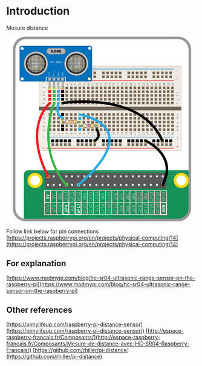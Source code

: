 # Introduction
Mesure distance 

![wiring](doc/img/wiring-uds.png)

Follow link below for pin connections 
[https://projects.raspberrypi.org/en/projects/physical-computing/14](https://projects.raspberrypi.org/en/projects/physical-computing/14)



## For explanation
[https://www.modmypi.com/blog/hc-sr04-ultrasonic-range-sensor-on-the-raspberry-pi](https://www.modmypi.com/blog/hc-sr04-ultrasonic-range-sensor-on-the-raspberry-pi)

## Other references

[https://pimylifeup.com/raspberry-pi-distance-sensor](https://pimylifeup.com/raspberry-pi-distance-sensor/)
[http://espace-raspberry-francais.fr/Composants/](http://espace-raspberry-francais.fr/Composants/Mesure-de-distance-avec-HC-SR04-Raspberry-Francais/)
[https://github.com/rhiller/pi-distance](https://github.com/rhiller/pi-distance)
